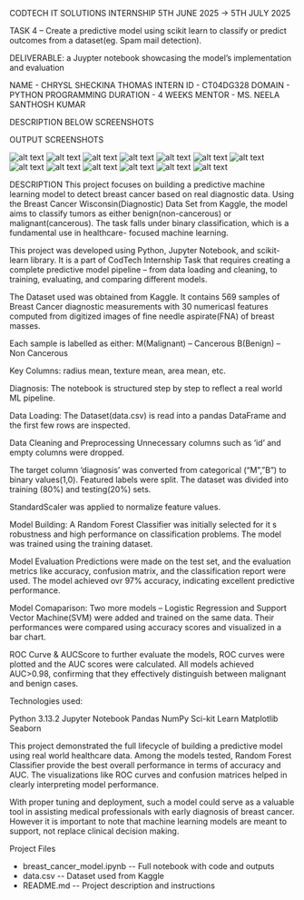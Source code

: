 
CODTECH IT SOLUTIONS INTERNSHIP 5TH JUNE 2025 → 5TH JULY 2025

TASK 4 – Create a predictive model using scikit learn to classify or predict outcomes from a dataset(eg. Spam mail detection).

DELIVERABLE: a Juypter notebook showcasing the model’s implementation and evaluation

NAME - CHRYSL SHECKINA THOMAS
INTERN ID - CT04DG328
DOMAIN - PYTHON PROGRAMMING
DURATION - 4 WEEKS 
MENTOR - MS. NEELA SANTHOSH KUMAR

DESCRIPTION BELOW SCREENSHOTS

OUTPUT SCREENSHOTS

![alt text](images/Screenshot%202025-06-27%20230054.png)
![alt text](images/Screenshot%202025-06-27%20230116-1.png)
![alt text](images/Screenshot%202025-06-27%20230132.png)
![alt text](images/Screenshot%202025-06-27%20230146.png)
![alt text](images/Screenshot%202025-06-27%20230159.png)
![alt text](images/Screenshot%202025-06-27%20230213-1.png)
![alt text](images/Screenshot%202025-06-27%20230227.png)
![alt text](images/Screenshot%202025-06-27%20230239-1.png)
![alt text](images/Screenshot%202025-06-27%20230255.png)
![alt text](images/Screenshot%202025-06-27%20230308.png)
![alt text](images/Screenshot%202025-06-27%20230319.png)
![alt text](images/Screenshot%202025-06-27%20230330.png)
![alt text](images/Screenshot%202025-06-27%20230339.png)

DESCRIPTION
This project focuses on building a predictive machine learning model to detect breast cancer based on real diagnostic data. Using the Breast Cancer Wisconsin(Diagnostic) Data Set from Kaggle, the model aims to classify tumors as either benign(non-cancerous) or malignant(cancerous). The task falls under binary classification, which is a fundamental use in healthcare- focused machine learning. 

This project was developed using Python, Jupyter Notebook, and scikit-learn library. It is a part of CodTech Internship Task that requires creating a complete predictive model pipeline – from data loading and cleaning, to training, evaluating, and comparing different models. 

The Dataset used was obtained from Kaggle. It contains 569 samples of Breast Cancer diagnostic measurements with 30 numericasl features computed from digitized images of fine needle aspirate(FNA) of breast masses. 

Each sample is labelled as either:
 M(Malignant) – Cancerous
B(Benign) – Non Cancerous

Key Columns: radius mean, texture mean, area mean, etc. 

Diagnosis: The notebook is structured step by step to reflect a real world ML pipeline. 

Data Loading:
The Dataset(data.csv) is read into a pandas DataFrame and the first few rows are inspected. 

Data Cleaning and Preprocessing 
Unnecessary columns such as ‘id’ and empty columns were dropped.

The target column ‘diagnosis’ was converted from categorical (“M”,”B”) to binary values(1,0). Featured labels were split. The dataset was divided into training (80%) and testing(20%) sets. 

StandardScaler was applied to normalize feature values. 

Model Building: A Random Forest Classifier was initially selected for it s robustness and high performance on classification problems. The model was trained using the training dataset. 

Model Evaluation Predictions were made on the test set, and the evaluation metrics like accuracy, confusion matrix, and the classification report were used. The model achieved ovr 97% accuracy, indicating excellent predictive performance. 

Model Comaparison:
Two more models – Logistic Regression and Support Vector Machine(SVM) were added and trained on the same data. Their performances were compared using accuracy scores and visualized in a bar chart. 

ROC Curve & AUCScore to further evaluate the models, ROC curves were plotted and the AUC scores were calculated. All models achieved AUC>0.98, confirming that they effectively distinguish between malignant and benign cases. 

Technologies used:
 
Python 3.13.2
Jupyter Notebook 
Pandas
NumPy
Sci-kit Learn
Matplotlib
Seaborn

This project demonstrated the full lifecycle of building a predictive model using real world healthcare data. Among the models tested, Random Forest Classifier provide the best overall performance in terms of accuracy and AUC. The visualizations like ROC curves and confusion matrices helped in clearly interpreting model performance. 

With proper tuning and deployment, such a model could serve as a valuable tool in assisting medical professionals with early diagnosis of breast cancer. However it is important to note that machine learning models are meant to support, not replace clinical decision making. 

Project Files
- breast_cancer_model.ipynb -- Full notebook with code and outputs
- data.csv -- Dataset used from Kaggle
- README.md -- Project description and instructions

